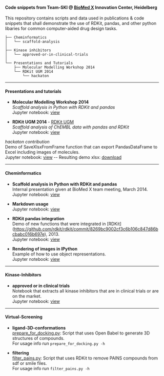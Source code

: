 #### Code snippets from Team-SKI @ [BioMed X](http://bio.mx/) Innovation Center, Heidelberg 
This repository contains scripts and data used in publications & code snippets that shall demonstrate the use of RDKit, pandas, and other python libaries for common computer-aided drug design tasks.  

```
├── Cheminformatics
│   └── scaffold-analysis
│
├── Kinase inhibitors
│   └── approved-or-in-clinical-trials
│
└── Presentations and Tutorials
    ├── Molecular Modelling Workshop 2014
    └── RDKit UGM 2014
        └── hackaton
```

---
#### Presentations and tutorials
  * **Molecular Modelling Workshop 2014**  
*Scaffold analysis in Python with RDKit and pandas*  
Jupyter notebook: [view](https://github.com/Team-SKI/snippets/blob/master/Presentations%20and%20tutorials/Molecular%20Modelling%20Workshop%202014/Scaffold%20analysis%20in%20Python%20with%20RDKit%20and%20pandas%20-%20MMWS%20Erlangen%202014.ipynb)

  * **RDKit UGM 2014** - [RDKit UGM](https://github.com/rdkit/UGM_2014)  
*Scaffold analysis of ChEMBL data with pandas and RDKit*  
Jupyter notebook: [view](https://github.com/Team-SKI/snippets/blob/master/Presentations%20and%20tutorials/RDKit%20UGM%202014/Scaffold%20analysis%20of%20ChEMBL%20data%20with%20pandas%20and%20RDKit%20-%20RDKit%20UGM2014.ipynb)  

  *hackaton contribution*  
Demo of SaveXlsxFromFrame function that can export PandasDataFrame to Excel including images of molecules.  
Jupyter notebook: [view](https://github.com/Team-SKI/snippets/blob/master/Presentations%20and%20tutorials/RDKit%20UGM%202014/rdkit_hackaton/XLSX%20export.ipynb) -- Resulting demo xlsx: [download](https://github.com/Team-SKI/snippets/blob/master/IPython/rdkit_hackaton/demo.xlsx)

---
#### Cheminformatics
  * **Scaffold analysis in Python with RDKit and pandas**  
Internal presentation given at BioMed X team meeting, March 2014.  
Jupyter notebook: [view](https://github.com/Team-SKI/snippets/blob/master/Cheminformatics/Basics/Scaffold%20analysis%20%26%20Schnellkurs%20in%20chemoinformatics.ipynb)

  * **Markdown usage**  
Jupyter notebook: [view](https://github.com/Team-SKI/snippets/blob/master/Cheminformatics/Basics/Markdown%20demo.ipynb)
 
  * **RDKit pandas integration**  
Demo of new functions that were integrated in [RDKit] (https://github.com/rdkit/rdkit/commit/8269bc9002cf3c6b106c847d86bcbabc016b697e), 2013.   
Jupyter notebook: [view](https://github.com/Team-SKI/snippets/blob/master/Cheminformatics/Basics/RDKit%26pandas%20demo%20of%20new%20functions.ipynb)

  * **Rendering of images in IPython**  
Example of how to use object representations.  
Jupyter notebook: [view](https://github.com/Team-SKI/snippets/blob/master/Cheminformatics/Basics/Custom%20objects%20and%20their%20rendering%20in%20IPython.ipynb)

---
#### Kinase-Inhibitors
  * **approved or in clinical trials**  
Notebook that extracts all kinase inhibitors that are in clinical trials or are on the market.  
Jupyter notebook: [view](https://github.com/Team-SKI/snippets/blob/master/Kinase%20inhibitors/Kinase%20inhibitors%20-%20approved%20or%20in%20clinical%20trials.ipynb)

---
#### Virtual-Screening
  * **ligand-3D-conformations**  
[prepare_for_docking.py](https://github.com/Team-SKI/snippets/blob/master/Structural%20bioinformatics/prepare_for_docking.py): Script that uses Open Babel to generate 3D structures of compounds.    
For usage info run `prepare_for_docking.py -h`

  * **filtering**  
[filter_pains.py](https://github.com/Team-SKI/snippets/blob/master/Cheminformatics/Screening/filter_pains.py): Script that uses RDKit to remove PAINS compounds from sdf or smile files.  
For usage info run `filter_pains.py -h`
